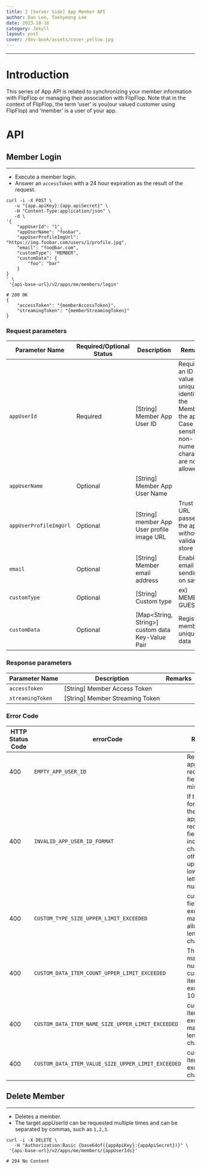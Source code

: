```yaml
---
title: Ξ [Server Side] App Member API
author: Dan Lee, Taehyeong Lee
date: 2023-10-16
category: Jekyll
layout: post
cover: /dev-book/assets/cover_yellow.jpg
---
```


-------------
# Introduction

This series of App API is related to synchronizing your member information with FlipFlop or managing their association with FlipFlop. Note that in the context of FlipFlop, the term ‘user’ is you(our valued customer using FlipFlop) and ‘member’ is a user of your app.

# API

<a name="Member-Login"></a>
## Member Login

---

  * Execute a member login.
  * Answer an `accessToken` with a 24 hour expiration as the result of the request.

```
curl -i -X POST \
   -u "{app.apiKey}:{app.apiSecret}" \
   -H "Content-Type:application/json" \
   -d \
'{
    "appUserId": "1",
    "appUserName": "foobar",
    "appUserProfileImgUrl": "https://img.foobar.com/users/1/profile.jpg",
    "email": "foo@bar.com",
    "customType": "MEMBER",
    "customData": {
        "foo": "bar"
    }
}
' \
 '{api-base-url}/v2/apps/me/members/login'

# 200 OK
{
    "accessToken": "{memberAccessToken}",
    "streamingToken": "{memberStreamingToken}"
}
```

### Request parameters

| Parameter Name | Required/Optional Status | Description | Remarks |
| --- | --- | --- | --- |
| `appUserId` | Required | [String] Member App User ID | Requires an ID value that uniquely identifies the Member in the app. Case sensitive, non-numeric characters are not allowed |
| `appUserName` | Optional | [String] Member App User Name | |
| `appUserProfileImgUrl` | Optional | [String] member App User profile image URL | Trust the URL passed by the app without validation, store as is |
| `email` | Optional | [String] Member email address | Enable email sending on save |
| `customType` | Optional | [String] Custom type | ex) MEMBER, GUEST |
| `customData` | Optional | [Map<String, String>] custom data Key-Value Pair | Register member's unique data |

### Response parameters

| Parameter Name | Description | Remarks |
| --- | --- | --- |
| `accessToken` | [String] Member Access Token | |
| `streamingToken` | [String] Member Streaming Token | |

### Error Code

| HTTP Status Code | errorCode | Remarks |
| --- | --- | --- |
| 400 | `EMPTY_APP_USER_ID` | Required appUserId request field is missing. |
| 400 | `INVALID_APP_USER_ID_FORMAT` | If the format of the appUserId request field includes characters other than upper and lower case letters and numbers. |
| 400 | `CUSTOM_TYPE_SIZE_UPPER_LIMIT_EXCEEDED` | customType field exceeds the maximum allowed length of 50 characters. |
| 400 | `CUSTOM_DATA_ITEM_COUNT_UPPER_LIMIT_EXCEEDED` | The maximum number of customData items exceeded 10. |
| 400 | `CUSTOM_DATA_ITEM_NAME_SIZE_UPPER_LIMIT_EXCEEDED` | customData item name exceeds the maximum length of 50 characters |
| 400 | `CUSTOM_DATA_ITEM_VALUE_SIZE_UPPER_LIMIT_EXCEEDED` | customData item value exceeds 50 characters. |

<a name="Delete-Member"></a>
## Delete Member

---

  * Deletes a member.
  * The target appUserId can be requested multiple times and can be separated by commas, such as `1,2,3`.

```
curl -i -X DELETE \
   -H "Authorization:Basic {base64of({appApiKey}:{appApiSecret})}" \
 '{api-base-url}/v2/apps/me/members/{appUserIds}'

# 204 No Content
```
